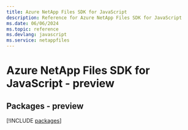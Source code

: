 ```yaml
---
title: Azure NetApp Files SDK for JavaScript
description: Reference for Azure NetApp Files SDK for JavaScript
ms.date: 06/06/2024
ms.topic: reference
ms.devlang: javascript
ms.service: netappfiles
---
```

# Azure NetApp Files SDK for JavaScript - preview
## Packages - preview
[!INCLUDE [packages](netapp-files-index.md)]